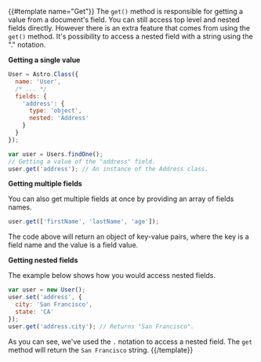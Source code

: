 {{#template name="Get"}}
The `get()` method is responsible for getting a value from a document's field. You can still access top level and nested fields directly. However there is an extra feature that comes from using the `get()` method. It's possibility to access a nested field with a string using the "." notation.

**Getting a single value**

```js
User = Astro.Class({
  name: 'User',
  /* ... */
  fields: {
    'address': {
      type: 'object',
      nested: 'Address'
    }
  }
});

var user = Users.findOne();
// Getting a value of the "address" field.
user.get('address'); // An instance of the Address class.
```

**Getting multiple fields**

You can also get multiple fields at once by providing an array of fields names.

```js
user.get(['firstName', 'lastName', 'age']);
```

The code above will return an object of key-value pairs, where the key is a field name and the value is a field value.

**Getting nested fields**

The example below shows how you would access nested fields.

```js
var user = new User();
user.set('address', {
  city: 'San Francisco',
  state: 'CA'
});
user.get('address.city'); // Returns "San Francisco".
```

As you can see, we've used the `.` notation to access a nested field. The `get` method will return the `San Francisco` string.
{{/template}}
